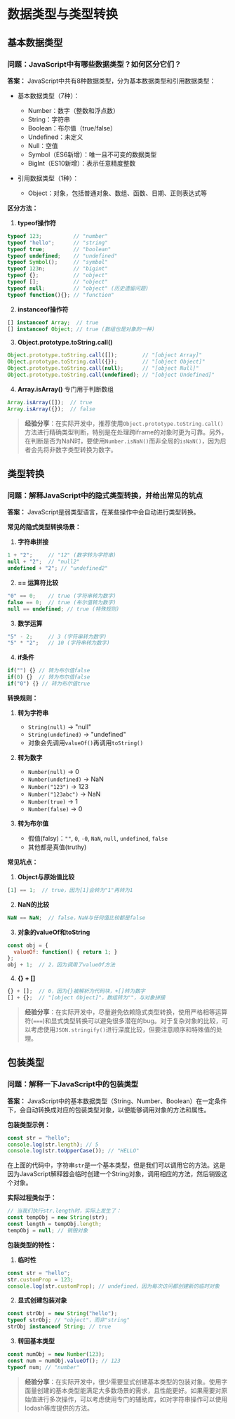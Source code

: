 # 数据类型与类型转换

## 基本数据类型

### 问题：JavaScript中有哪些数据类型？如何区分它们？

**答案：**
JavaScript中共有8种数据类型，分为基本数据类型和引用数据类型：

- 基本数据类型（7种）：
  - Number：数字（整数和浮点数）
  - String：字符串
  - Boolean：布尔值（true/false）
  - Undefined：未定义
  - Null：空值
  - Symbol（ES6新增）：唯一且不可变的数据类型
  - BigInt（ES10新增）：表示任意精度整数

- 引用数据类型（1种）：
  - Object：对象，包括普通对象、数组、函数、日期、正则表达式等

**区分方法：**

1. **typeof操作符**
```javascript
typeof 123;          // "number"
typeof "hello";      // "string"
typeof true;         // "boolean"
typeof undefined;    // "undefined"
typeof Symbol();     // "symbol"
typeof 123n;         // "bigint"
typeof {};           // "object"
typeof [];           // "object"
typeof null;         // "object" (历史遗留问题)
typeof function(){}; // "function"
```

2. **instanceof操作符**
```javascript
[] instanceof Array;  // true
[] instanceof Object; // true (数组也是对象的一种)
```

3. **Object.prototype.toString.call()**
```javascript
Object.prototype.toString.call([]);        // "[object Array]"
Object.prototype.toString.call({});        // "[object Object]"
Object.prototype.toString.call(null);      // "[object Null]"
Object.prototype.toString.call(undefined); // "[object Undefined]"
```

4. **Array.isArray()** 专门用于判断数组
```javascript
Array.isArray([]);  // true
Array.isArray({});  // false
```

> **经验分享**：在实际开发中，推荐使用`Object.prototype.toString.call()`方法进行精确类型判断，特别是在处理跨iframe的对象时更为可靠。另外，在判断是否为NaN时，要使用`Number.isNaN()`而非全局的`isNaN()`，因为后者会先将非数字类型转换为数字。

## 类型转换

### 问题：解释JavaScript中的隐式类型转换，并给出常见的坑点

**答案：**
JavaScript是弱类型语言，在某些操作中会自动进行类型转换。

**常见的隐式类型转换场景：**

1. **字符串拼接**
```javascript
1 + "2";     // "12" (数字转为字符串)
null + "2";  // "null2"
undefined + "2"; // "undefined2"
```

2. **== 运算符比较**
```javascript
"0" == 0;    // true (字符串转为数字)
false == 0;  // true (布尔值转为数字)
null == undefined; // true (特殊规则)
```

3. **数学运算**
```javascript
"5" - 2;     // 3 (字符串转为数字)
"5" * "2";   // 10 (字符串转为数字)
```

4. **if条件**
```javascript
if("") {} // 转为布尔值false
if(0) {}  // 转为布尔值false
if("0") {} // 转为布尔值true
```

**转换规则：**

1. **转为字符串**
   - `String(null)` → "null"
   - `String(undefined)` → "undefined"
   - 对象会先调用`valueOf()`再调用`toString()`

2. **转为数字**
   - `Number(null)` → 0
   - `Number(undefined)` → NaN
   - `Number("123")` → 123
   - `Number("123abc")` → NaN
   - `Number(true)` → 1
   - `Number(false)` → 0

3. **转为布尔值**
   - 假值(falsy)：`""`, `0`, `-0`, `NaN`, `null`, `undefined`, `false`
   - 其他都是真值(truthy)

**常见坑点：**

1. **Object与原始值比较**
```javascript
[1] == 1;  // true，因为[1]会转为"1"再转为1
```

2. **NaN的比较**
```javascript
NaN == NaN;  // false，NaN与任何值比较都是false
```

3. **对象的valueOf和toString**
```javascript
const obj = {
  valueOf: function() { return 1; }
};
obj + 1;  // 2，因为调用了valueOf方法
```

4. **{} + []**
```javascript
{} + [];  // 0，因为{}被解析为代码块，+[]转为数字
[] + {};  // "[object Object]"，数组转为""，与对象拼接
```

> **经验分享**：在实际开发中，尽量避免依赖隐式类型转换，使用严格相等运算符(`===`)和显式类型转换可以避免很多潜在的bug。对于复杂对象的比较，可以考虑使用`JSON.stringify()`进行深度比较，但要注意顺序和特殊值的处理。

## 包装类型

### 问题：解释一下JavaScript中的包装类型

**答案：**
JavaScript中的基本数据类型（String、Number、Boolean）在一定条件下，会自动转换成对应的包装类型对象，以便能够调用对象的方法和属性。

**包装类型示例：**
```javascript
const str = "hello";
console.log(str.length); // 5
console.log(str.toUpperCase()); // "HELLO"
```

在上面的代码中，字符串`str`是一个基本类型，但是我们可以调用它的方法。这是因为JavaScript解释器会临时创建一个String对象，调用相应的方法，然后销毁这个对象。

**实际过程类似于：**
```javascript
// 当我们执行str.length时，实际上发生了：
const tempObj = new String(str);
const length = tempObj.length;
tempObj = null; // 销毁对象
```

**包装类型的特性：**

1. **临时性**
```javascript
const str = "hello";
str.customProp = 123;
console.log(str.customProp); // undefined，因为每次访问都创建新的临时对象
```

2. **显式创建包装对象**
```javascript
const strObj = new String("hello");
typeof strObj; // "object"，而非"string"
strObj instanceof String; // true
```

3. **转回基本类型**
```javascript
const numObj = new Number(123);
const num = numObj.valueOf(); // 123
typeof num; // "number"
```

> **经验分享**：在实际开发中，很少需要显式创建基本类型的包装对象。使用字面量创建的基本类型能满足大多数场景的需求，且性能更好。如果需要对原始值进行多次操作，可以考虑使用专门的辅助库，如对字符串操作可以使用lodash等库提供的方法。